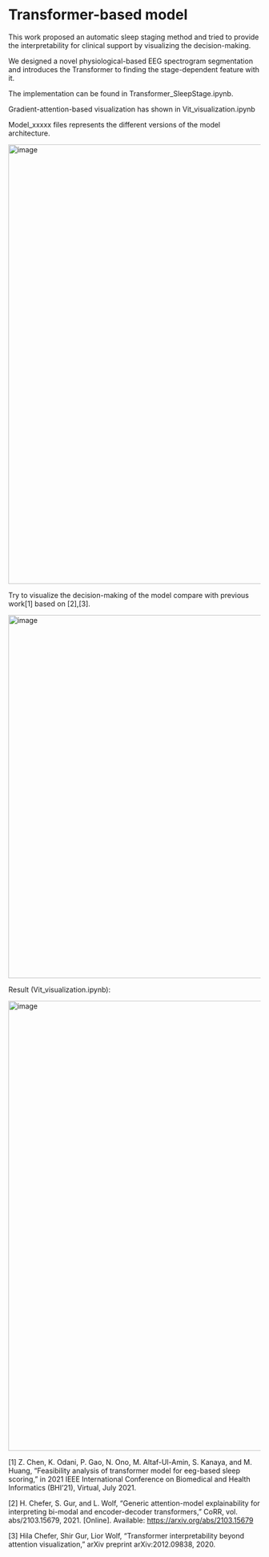 # Transformer-based model

This work proposed an automatic sleep staging method and tried to provide the interpretability for clinical support by visualizing the decision-making.

We designed a novel physiological-based EEG spectrogram segmentation and introduces the Transformer to finding the stage-dependent feature with it.

The implementation can be found in Transformer_SleepStage.ipynb.

Gradient-attention-based visualization has shown in Vit_visualization.ipynb

Model_xxxxx files represents the different versions of the model architecture.


<img width="877" alt="image" src="https://user-images.githubusercontent.com/34312998/133877516-fc4f2b31-6c1b-4674-ae87-d86107c62005.png">





Try to visualize the decision-making of the model compare with previous work[1] based on [2],[3].

<img width="725" alt="image" src="https://user-images.githubusercontent.com/34312998/134160769-285777f9-8290-4d4e-8c08-d0a765cae049.png">

Result (Vit_visualization.ipynb):

<img width="898" alt="image" src="https://user-images.githubusercontent.com/34312998/133877630-9b2f2eec-11e0-4d41-8c36-5afd02dd78d6.png">

[1] Z. Chen, K. Odani, P. Gao, N. Ono, M. Altaf-Ul-Amin, S. Kanaya, and M. Huang, “Feasibility analysis of transformer model for eeg-based sleep scoring,” in 2021 IEEE International Conference on Biomedical and Health Informatics (BHI’21), Virtual, July 2021.

[2] H. Chefer, S. Gur, and L. Wolf, “Generic attention-model explainability for interpreting bi-modal and encoder-decoder transformers,” CoRR, vol. abs/2103.15679, 2021. [Online]. Available: https://arxiv.org/abs/2103.15679

[3] Hila Chefer, Shir Gur, Lior Wolf, “Transformer interpretability beyond attention visualization,” arXiv preprint arXiv:2012.09838, 2020.
